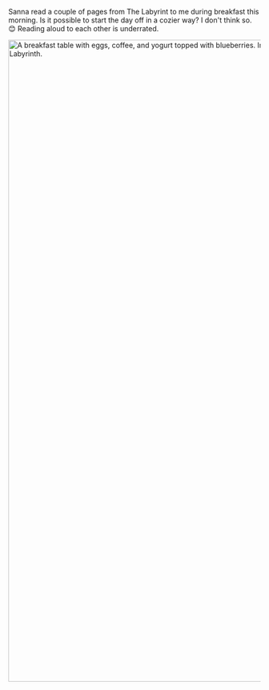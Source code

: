 ---
---

Sanna read a couple of pages from The Labyrint to me during breakfast this morning. Is it possible to start the day off in a cozier way? I don't think so. 😊 Reading aloud to each other is underrated.

<img src="https://dahlstrand.net/images/labyrinten.jpg" alt="A breakfast table with eggs, coffee, and yogurt topped with blueberries. In the middle of the table is a book by Simon Stålenhag: The Labyrinth." width="961" height="1280" />

